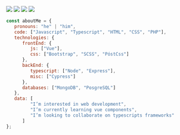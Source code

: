 [![](https://img.shields.io/badge/LinkedIn-JoseEscobar-blue)](https://www.linkedin.com/in/joseescobarben/)
[![](https://img.shields.io/badge/Twitter-JoseEscobar-blue)](https://t.me/https://twitter.com/JoseEscobarBen)
[![](https://img.shields.io/badge/CodePen-JoseEscobar-brightgreen)](https://codepen.io/JoseEscobar/)
<a href="https://github.com/JoseEscobarBendezu">
   <img src="https://komarev.com/ghpvc/?username=JoseEscobarBendezu">
</a>

```javascript
const aboutMe = {
   pronouns: "he" | "him",
   code: ["Javascript", "Typescript", "HTML", "CSS", "PHP"],
   technologies: {
      frontEnd: {
         js: ["Vue"],
         css: ["Bootstrap", "SCSS", "PóstCss"]
      },
      backEnd: {
         typescript: ["Node", "Express"],
         misc: ["Cypress"]
      },
      databases: ["MongoDB", "PosgreSQL"]
   },
   data: [
         "I’m interested in web development",
         "I’m currently learning vue components",
         "I’m looking to collaborate on typescripts frameworks"
      ]
};
```
<!---
- 👋 Hi, I’m José Escobar
- 👀 I’m interested in web development
- 🌱 I’m currently learning vue components
- 💞️ I’m looking to collaborate on typescripts frameworks
- 📫 How to reach me [@JoseEscobarBen](https://twitter.com/JoseEscobarBen)
--->

<!---
<p align="left"><img src="https://github-readme-stats.vercel.app/api/top-langs/?username=JoseEscobarBendezu&langs_count=10&theme=tokyonight&layout=compact" alt="JoseEscobarBendezu :: Top Langs" /></p>
--->
<!---
[![Naveen's github stats](https://github-readme-stats.vercel.app/api?username=JoseEscobarBendezu&show_icons=true&theme=gruvbox&hide=["contribs","issues"])](https://github.com/JoseEscobarBendezu)
--->


<!---
JoseEscobarBendezu/JoseEscobarBendezu is a ✨ special ✨ repository because its `README.md` (this file) appears on your GitHub profile.
You can click the Preview link to take a look at your changes.
--->
